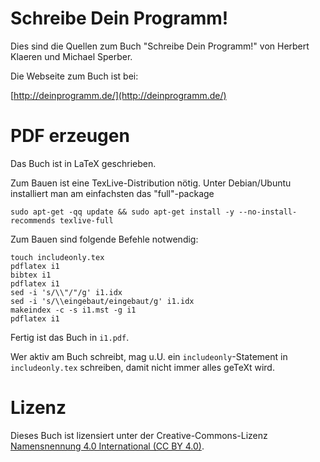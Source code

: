 # Schreibe Dein Programm!

Dies sind die Quellen zum Buch "Schreibe Dein Programm!" von Herbert
Klaeren und Michael Sperber.

Die Webseite zum Buch ist bei:

[http://deinprogramm.de/](http://deinprogramm.de/)

# PDF erzeugen

Das Buch ist in LaTeX geschrieben.

Zum Bauen ist eine TexLive-Distribution nötig. Unter Debian/Ubuntu installiert man am einfachsten das "full"-package
```
sudo apt-get -qq update && sudo apt-get install -y --no-install-recommends texlive-full
```

Zum Bauen sind folgende Befehle notwendig:

```
touch includeonly.tex
pdflatex i1
bibtex i1
pdflatex i1
sed -i 's/\\"/"/g' i1.idx
sed -i 's/\\eingebaut/eingebaut/g' i1.idx
makeindex -c -s i1.mst -g i1
pdflatex i1
```

Fertig ist das Buch in `i1.pdf`.

Wer aktiv am Buch schreibt, mag u.U. ein `includeonly`-Statement in
`includeonly.tex` schreiben, damit nicht immer alles geTeXt wird.

# Lizenz

Dieses Buch ist lizensiert unter der Creative-Commons-Lizenz
[Namensnennung 4.0 International (CC BY
4.0)](http://creativecommons.org/licenses/by/4.0/deed.de).

